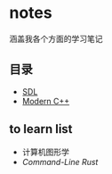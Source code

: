 # notes

涵盖我各个方面的学习笔记

## 目录

* [SDL](./SDL/)
* [Modern C++](./Modern%20C%2B%2B/)

## to learn list

* 计算机图形学
* *Command-Line Rust*
